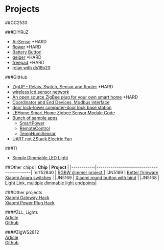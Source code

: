 # Projects

##CC2530

###DIYRuZ
* [AirSense](https://github.com/diyruz/AirSense) *HARD  
* [flower](https://github.com/diyruz/flower) *HARD  
* [Battery Button](https://github.com/diyruz/reed)   
* [geiger](https://github.com/diyruz/geiger) *HARD  
* [freepad](https://github.com/diyruz/freepad)  *HARD  
* [relay with ds18b20](https://github.com/diyruz/diyruz_rt)    

###GitHub
* [ZigUP - Relais, Switch, Sensor and Router](https://github.com/formtapez/ZigUP) *HARD  
* [wireless lcd sensor network](https://github.com/smileboywtu/ZigbeeLcdStack)  
* [An open source ZigBee plug for your own smart home](https://github.com/makerdiary/Smart-Plug) *HARD   
* [Coordinator and End Devices, Modbus interface](https://github.com/temcocontrols/Zigbee-Tstat8-T3-controllers)  
* [door lock-lower computer-door lock base station](https://github.com/zigbee-door/zigbee-zstack)  
* [LEHome Smart Home Zigbee Sensor Module Code](https://github.com/legendmohe/LEHome_zigbee)  
* [Bunch of sample apps](https://github.com/CCTV-404/Zigbee/tree/master/Projects/zstack)  
    * [SmartPower](https://github.com/simenkid/zigbee-firmware/tree/master/SampleTempHumiSensor)
    * [RemoteControl](https://github.com/simenkid/zigbee-firmware/tree/master/sampleRemoteControl)
    * [TempHumiSensor](https://github.com/simenkid/zigbee-firmware/tree/master/SampleTempHumiSensor)  
* [UART not ZStack Electric Fan](https://github.com/HauyuChen/ZigBee-WirelessFan)  

###TI
* [Simple Dimmable LED Light](https://www.ti.com/tool/TIDC-ZLIGHT2-W?keyMatch=zigbee&tisearch=tidesigns)  

##Other chips
| __Chip__ | __Project__                            |
|------------|--------------------------------------------|
|nrf52840 | [RGBW dimmer project ](https://github.com/vke/nrf52840_dimmer_rgbw_zigbee)|
|JN5169 | [ Better firmware Xiaomi Aqara switches](https://github.com/puddly/zigbee-switch) |
|JN5169 | [ Xiaomi round button with bind](https://github.com/actg/JN5169-for-xiaomi-wireless-switch) |
|JN5168 | [ Light Link, multiple dimmable light endpoints](https://github.com/peeveeone/ZLL_Multi_Endpoint_Dimmable_Light)|
  
###Other projects  
[Xiaomi Gateway Hack](https://github.com/T-REX-XP/XiaomiGatewayHack)  
[Xiaomi Power Plug Hack](https://alephsecurity.com/2019/07/01/xiaomi-zigbee-1/)  
  
####ZLL_Lights  
[Article](https://hackaday.io/project/158669/instructions)  
[Github](https://github.com/someone42/ZLL_Lights)  
  
####ZigWS2812  
[Article](https://faire-ca-soi-meme.fr/domotique/2020/02/20/controleur-leds-compatible-zigbee/)  
[Github](https://github.com/fairecasoimeme/ZigWS2812_controller)  
